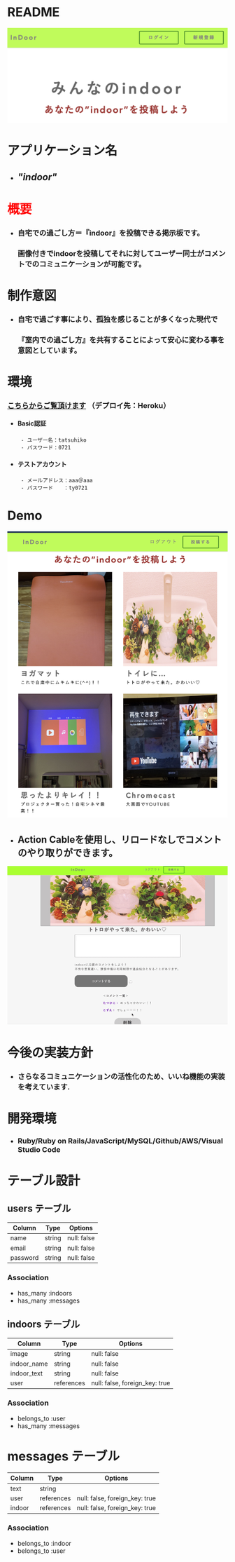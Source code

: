 # README
![トップページ](https://github.com/t-yoshida0721/indoor-28855/blob/master/%E3%82%B9%E3%82%AF%E3%83%AA%E3%83%BC%E3%83%B3%E3%82%B7%E3%83%A7%E3%83%83%E3%83%88%202020-09-24%2018.05.00.png)    


# **アプリケーション名**
- ## *"indoor"* 

# <span style="color: red; ">**概要**</span>

- ### 自宅での過ごし方＝『indoor』を投稿できる掲示板です。  
  ### 画像付きでindoorを投稿してそれに対してユーザー同士がコメントでのコミュニケーションが可能です。
  
  
# **制作意図**  
- ### 自宅で過ごす事により、孤独を感じることが多くなった現代で  
  ### 『室内での過ごし方』を共有することによって安心に変わる事を意図としています。

# **環境**
### [こちらからご覧頂けます](https://indoor-28855.herokuapp.com/) （デプロイ先：Heroku）  
- #### Basic認証　　　  
       - ユーザー名：tatsuhiko　
       - パスワード：0721
- #### テストアカウント　　
       - メールアドレス：aaa＠aaa　
       - パスワード　　：ty0721

 # **Demo**
![Demo](https://github.com/t-yoshida0721/indoor-28855/blob/master/%E3%82%B9%E3%82%AF%E3%83%AA%E3%83%BC%E3%83%B3%E3%82%B7%E3%83%A7%E3%83%83%E3%83%88%202020-09-25%2012.13.17.png)  
- ## Action Cableを使用し、リロードなしでコメントのやり取りができます。

![Demo動画](https://github.com/t-yoshida0721/indoor-28855/blob/master/%E7%94%BB%E9%9D%A2%E5%8F%8E%E9%8C%B2%202020-09-25%2013.53.08%E3%81%AE%E3%82%B3%E3%83%92%E3%82%9A%E3%83%BC2.gif)

# **今後の実装方針**
- ### さらなるコミュニケーションの活性化のため、いいね機能の実装を考えています. 

# **開発環境**
- ### Ruby/Ruby on Rails/JavaScript/MySQL/Github/AWS/Visual Studio Code

# テーブル設計

## users テーブル

| Column   | Type   | Options     |
| -------- | ------ | ----------- |
| name     | string | null: false |
| email    | string | null: false |
| password | string | null: false |

### Association

- has_many :indoors
- has_many :messages

## indoors テーブル

| Column      | Type       | Options                        |
| ------------|------------| -------------------------------|
| image       | string     | null: false                    |
| indoor_name | string     | null: false                    |
| indoor_text | string     | null: false                    |
| user        | references | null: false, foreign_key: true |

### Association

- belongs_to :user
- has_many :messages

# messages テーブル

| Column  | Type       | Options                        |
| ------- | ---------- | ------------------------------ |
| text    | string     |                                |
| user    | references | null: false, foreign_key: true |
| indoor  | references | null: false, foreign_key: true |

### Association

- belongs_to :indoor
- belongs_to :user
